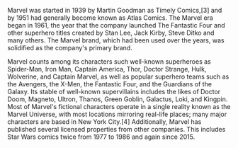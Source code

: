 Marvel was started in 1939 by Martin Goodman as Timely Comics,[3] and by 1951 had generally become known as Atlas Comics. The Marvel era began in 1961, the year that the company launched The Fantastic Four and other superhero titles created by Stan Lee, Jack Kirby, Steve Ditko and many others. The Marvel brand, which had been used over the years, was solidified as the company's primary brand.

Marvel counts among its characters such well-known superheroes as Spider-Man, Iron Man, Captain America, Thor, Doctor Strange, Hulk, Wolverine, and Captain Marvel, as well as popular superhero teams such as the Avengers, the X-Men, the Fantastic Four, and the Guardians of the Galaxy. Its stable of well-known supervillains includes the likes of Doctor Doom, Magneto, Ultron, Thanos, Green Goblin, Galactus, Loki, and Kingpin. Most of Marvel's fictional characters operate in a single reality known as the Marvel Universe, with most locations mirroring real-life places; many major characters are based in New York City.[4] Additionally, Marvel has published several licensed properties from other companies. This includes Star Wars comics twice from 1977 to 1986 and again since 2015.
